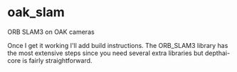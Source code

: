 # oak_slam
ORB SLAM3 on OAK cameras

Once I get it working I'll add build instructions. The ORB_SLAM3 library has the most extensive steps since you need several extra libraries but depthai-core is fairly straightforward.
